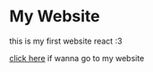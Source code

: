 # My Website
this is my first website react :3 

[click here](https://dxtstd.github.io/) if wanna go to my website 